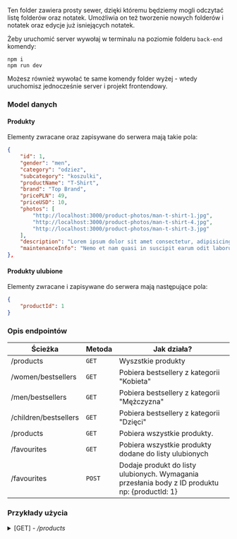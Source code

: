 Ten folder zawiera prosty sewer, dzięki któremu będziemy mogli odczytać listę folderów oraz notatek. Umożliwia on też tworzenie nowych folderów i notatek oraz edycje już isniejących notatek.

Żeby uruchomić server wywołaj w terminalu na poziomie folderu `back-end` komendy:

```command
npm i
npm run dev
```

Możesz również wywołać te same komendy folder wyżej - wtedy uruchomisz jednocześnie server i projekt frontendowy.

### Model danych

#### Produkty

Elementy zwracane oraz zapisywane do serwera mają takie pola:

```json
{
    "id": 1,
    "gender": "men",
    "category": "odziez",
    "subcategory": "koszulki",
    "productName": "T-Shirt",
    "brand": "Top Brand",
    "pricePLN": 49,
    "priceUSD": 10,
    "photos": [
        "http://localhost:3000/product-photos/man-t-shirt-1.jpg",
        "http://localhost:3000/product-photos/man-t-shirt-4.jpg",
        "http://localhost:3000/product-photos/man-t-shirt-3.jpg"
    ],
    "description": "Lorem ipsum dolor sit amet consectetur, adipisicing elit. Nulla facilis aperiam, magnam dolorum sit expedita nihil nostrum, voluptates temporibus voluptatum atque ullam molestiae provident dolore eligendi? Esse amet dolore illum.",
    "maintenanceInfo": "Nemo et nam quasi in suscipit earum odit laborum repellat quo dolore rem, sequi eaque sapiente quibu"
},
```

#### Produkty ulubione

Elementy zwracane i zapisywane do serwera mają następujące pola:

```json
{
    "productId": 1
}
```

### Opis endpointów

| Ścieżka               | Metoda | Jak działa?                                                                                    |
| --------------------- | ------ | ---------------------------------------------------------------------------------------------- |
| /products             | `GET`  | Wyszstkie produkty                                                                             |
| /women/bestsellers    | `GET`  | Pobiera bestsellery z kategorii "Kobieta"                                                      |
| /men/bestsellers      | `GET`  | Pobiera bestsellery z kategorii "Mężczyzna"                                                    |
| /children/bestsellers | `GET`  | Pobiera bestsellery z kategorii "Dzięci"                                                       |
| /products             | `GET`  | Pobiera wszystkie produkty.                                                                    |
| /favourites           | `GET`  | Pobiera wszystkie produkty dodane do listy ulubionych                                          |
| /favourites           | `POST` | Dodaje produkt do listy ulubionych. Wymagania przesłania body z ID produktu np: {productId: 1} |

### Przykłady użycia

<details>
 <summary> [GET] - <i>/products</i>  </summary>
<br>
Wywołanie:

```js
fetch('http://localhost:3000/products`)
    .then(res => res.json())
    .console.log(res => res.json());
```

Knsola:

```js
[
    {
        id: 1,
        gender: "men",
        category: "odziez",
        subcategory: "koszulki",
        productName: "T-Shirt",
        brand: "Top Brand",
        pricePLN: 49,
        priceUSD: 10,
        photos: [
            "http://localhost:3000/product-photos/man-t-shirt-1.jpg",
            "http://localhost:3000/product-photos/man-t-shirt-4.jpg",
            "http://localhost:3000/product-photos/man-t-shirt-3.jpg",
        ],
        description:
            "Lorem ipsum dolor sit amet consectetur, adipisicing elit. Nulla facilis aperiam, magnam dolorum sit expedita nihil nostrum, voluptates temporibus voluptatum atque ullam molestiae provident dolore eligendi? Esse amet dolore illum.",
        maintenanceInfo:
            "Nemo et nam quasi in suscipit earum odit laborum repellat quo dolore rem, sequi eaque sapiente quibu",
    },
    {
        id: 2,
        gender: "men",
        category: "odziez",
        subcategory: "koszulki",
        productName: "T-Shirt",
        brand: "Top Brand",
        pricePLN: 49,
        priceUSD: 10,
        photos: [
            "http://localhost:3000/product-photos/man-t-shirt-1.jpg",
            "http://localhost:3000/product-photos/man-t-shirt-4.jpg",
            "http://localhost:3000/product-photos/man-t-shirt-3.jpg",
        ],
        description:
            "Lorem ipsum dolor sit amet consectetur, adipisicing elit. Nulla facilis aperiam, magnam dolorum sit expedita nihil nostrum, voluptates temporibus voluptatum atque ullam molestiae provident dolore eligendi? Esse amet dolore illum.",
        maintenanceInfo:
            "Nemo et nam quasi in suscipit earum odit laborum repellat quo dolore rem, sequi eaque sapiente quibu",
    },
];
```

</details>
